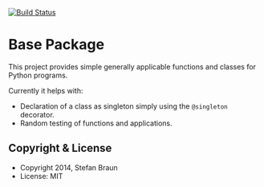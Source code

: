 [![Build Status](https://travis-ci.org/stbraun/basepkg.svg?branch=develop)](https://travis-ci.org/stbraun/basepkg)

Base Package
==========================

This project provides simple generally applicable functions and classes for Python programs.

Currently it helps with:

  * Declaration of a class as singleton simply using the ``@singleton`` decorator.
  * Random testing of functions and applications.

Copyright & License
-------------------

  * Copyright 2014, Stefan Braun
  * License: MIT

